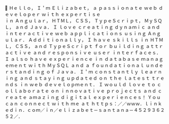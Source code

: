 👋 Ｈｅｌｌｏ， Ｉ＇ｍ Ｅｌｉｚａｂｅｔ， ａ  ｐａｓｓｉｏｎａｔｅ  ｗｅｂ  ｄｅｖｅｌｏｐｅｒ  ｗｉｔｈ  ｅｘｐｅｒｔｉｓｅ  
ｉｎ  Ａｎｇｕｌａｒ，  ＨＴＭＬ，  ＣＳＳ，  ＴｙｐｅＳｃｒｉｐｔ，  ＭｙＳＱＬ，  ａｎｄ  Ｊａｖａ．  Ｉ  ｌｏｖｅ  ｃｒｅａｔｉｎｇ  ｄｙｎａｍｉｃ 
 ａｎｄ  ｉｎｔｅｒａｃｔｉｖｅ  ｗｅｂ  ａｐｐｌｉｃａｔｉｏｎｓ  ｕｓｉｎｇ  Ａｎｇｕｌａｒ．  Ａｄｄｉｔｉｏｎａｌｌｙ，  Ｉ  ｈａｖｅ  ｓｋｉｌｌｓ 
 ｉｎ  ＨＴＭＬ，  ＣＳＳ，  ａｎｄ  ＴｙｐｅＳｃｒｉｐｔ  ｆｏｒ  ｂｕｉｌｄｉｎｇ  ａｔｔｒａｃｔｉｖｅ  ａｎｄ  ｒｅｓｐｏｎｓｉｖｅ  ｕｓｅｒ  ｉｎｔｅｒｆａｃｅｓ．
 Ｉ  ａｌｓｏ  ｈａｖｅ  ｅｘｐｅｒｉｅｎｃｅ  ｉｎ  ｄａｔａｂａｓｅ  ｍａｎａｇｅｍｅｎｔ  ｗｉｔｈ  ＭｙＳＱＬ  ａｎｄ  ａ  ｆｏｕｎｄａｔｉｏｎａｌ
 ｕｎｄｅｒｓｔａｎｄｉｎｇ  ｏｆ  Ｊａｖａ．  Ｉ＇ｍ  ｃｏｎｓｔａｎｔｌｙ  ｌｅａｒｎｉｎｇ  ａｎｄ  ｓｔａｙｉｎｇ  ｕｐｄａｔｅｄ  ｏｎ  ｔｈｅ  ｌａｔｅｓｔ 
 ｔｒｅｎｄｓ  ｉｎ  ｗｅｂ  ｄｅｖｅｌｏｐｍｅｎｔ．  Ｉ  ｗｏｕｌｄ  ｌｏｖｅ  ｔｏ  ｃｏｌｌａｂｏｒａｔｅ  ｏｎ  ｉｎｎｏｖａｔｉｖｅ  ｐｒｏｊｅｃｔｓ  ａｎｄ 
ｃｒｅａｔｅ ａｍａｚｉｎｇ ｄｉｇｉｔａｌ ｅｘｐｅｒｉｅｎｃｅｓ！ Ｙｏｕ ｃａｎ ｃｏｎｎｅｃｔ ｗｉｔｈ ｍｅ ａｔ
 ｈｔｔｐｓ：／／ｗｗｗ．ｌｉｎｋｅｄｉｎ．ｃｏｍ／ｉｎ／ｅｌｉｚａｂｅｔ－ｓａｎｔａｎａ－４５２９３６２５２／．
